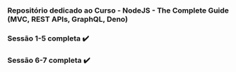 ### Repositório dedicado ao Curso - NodeJS - The Complete Guide (MVC, REST APIs, GraphQL, Deno)

### Sessão 1-5 completa ✔️
### Sessão 6-7 completa ✔️
